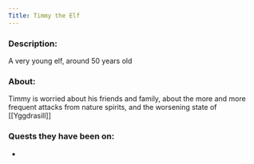 ```yaml
---
Title: Timmy the Elf
---
```

### Description:
A very young elf, around 50 years old

### About:
Timmy is worried about his friends and family, about the more and more frequent attacks from nature spirits, and the worsening state of [[Yggdrasill]]


### Quests they have been on:
 * 